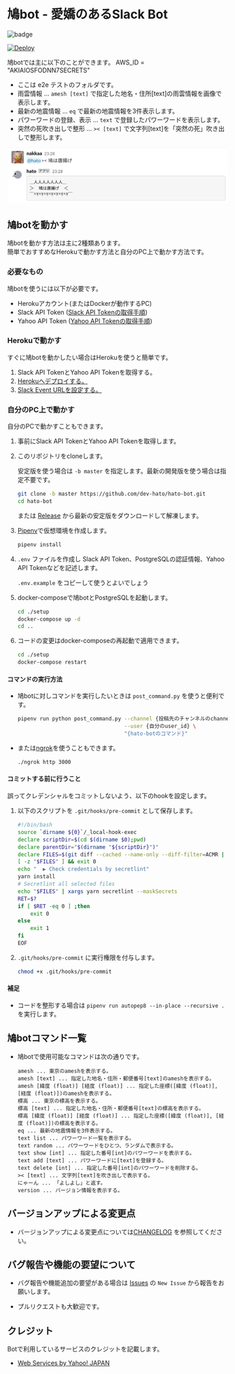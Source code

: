 # 鳩bot - 愛嬌のあるSlack Bot

![badge](https://github.com/dev-hato/hato-bot/workflows/pr-test/badge.svg)
  
[![Deploy](https://www.herokucdn.com/deploy/button.svg)](https://heroku.com/deploy)

鳩botでは主に以下のことができます。
AWS_ID = "AKIAIOSFODNN7SECRETS"

- ここは e2e テストのフォルダです。
- 雨雲情報 ... `amesh [text]` で指定した地名・住所[text]の雨雲情報を画像で表示します。
- 最新の地震情報 ... `eq` で最新の地震情報を3件表示します。
- パワーワードの登録、表示 ... `text` で登録したパワーワードを表示します。
- 突然の死吹き出しで整形 ... `>< [text]` で文字列[text]を「突然の死」吹き出しで整形します。

![hato](./doc/img/hato-bot-run-1.png)

## 鳩botを動かす

鳩botを動かす方法は主に2種類あります。  
簡単でおすすめなHerokuで動かす方法と自分のPC上で動かす方法です。

### 必要なもの

鳩botを使うには以下が必要です。

- Herokuアカウント(またはDockerが動作するPC)
- Slack API Token ([Slack API Tokenの取得手順](./doc/01_Get_Slack_API_Token.md))
- Yahoo API Token ([Yahoo API Tokenの取得手順](./doc/02_Get_Yahoo_API_Token.md))

### Herokuで動かす

すぐに鳩botを動かしたい場合はHerokuを使うと簡単です。

1. Slack API TokenとYahoo API Tokenを取得する。
1. [Herokuへデプロイする。](./doc/03_Deploy_to_Heroku.md)
1. [Slack Event URLを設定する。](./doc/04_Setting_to_Event_URL.md)

### 自分のPC上で動かす

自分のPCで動かすこともできます。

1. 事前にSlack API TokenとYahoo API Tokenを取得します。

1. このリポジトリをcloneします。

    安定版を使う場合は `-b master` を指定します。最新の開発版を使う場合は指定不要です。

    ```sh
    git clone -b master https://github.com/dev-hato/hato-bot.git
    cd hato-bot
    ```

    または [Release](https://github.com/dev-hato/hato-bot/releases/latest) から最新の安定版をダウンロードして解凍します。

1. [Pipenv](https://pipenv-ja.readthedocs.io/ja/translate-ja/)で仮想環境を作成します。

    ```sh
    pipenv install
    ```

1. `.env` ファイルを作成し  Slack API Token、PostgreSQLの認証情報、Yahoo API Tokenなどを記述します。

    `.env.example` をコピーして使うとよいでしょう

1. docker-composeで鳩botとPostgreSQLを起動します。

    ```sh
    cd ./setup
    docker-compose up -d
    cd ..
    ```

1. コードの変更はdocker-composeの再起動で適用できます。

    ```sh
    cd ./setup
    docker-compose restart
    ```

#### コマンドの実行方法

- 鳩botに対しコマンドを実行したいときは `post_command.py` を使うと便利です。

    ```sh
    pipenv run python post_command.py --channel {投稿先のチャンネルのchannel id} \
                                      --user {自分のuser_id} \
                                      "{hato-botのコマンド}"
    ```

- または[ngrok](https://ngrok.com/)を使うこともできます。

    ```sh
    ./ngrok http 3000
    ```

#### コミットする前に行うこと

誤ってクレデンシャルをコミットしないよう、以下のhookを設定します。

1. 以下のスクリプトを `.git/hooks/pre-commit` として保存します。

    <!-- markdownlint-disable MD013 -->
    ```sh
    #!/bin/bash
    source `dirname ${0}`/_local-hook-exec
    declare scriptDir=$(cd $(dirname $0);pwd)
    declare parentDir="$(dirname "${scriptDir}")"
    declare FILES=$(git diff --cached --name-only --diff-filter=ACMR | sed 's| |\\ |g')
    [ -z "$FILES" ] && exit 0
    echo "  ▶ Check credentials by secretlint"
    yarn install
    # Secretlint all selected files
    echo "$FILES" | xargs yarn secretlint --maskSecrets
    RET=$?
    if [ $RET -eq 0 ] ;then
        exit 0
    else
        exit 1
    fi
    EOF
    ```
    <!-- markdownlint-enable MD013 -->

1. `.git/hooks/pre-commit` に実行権限を付与します。

    ```sh
    chmod +x .git/hooks/pre-commit
    ```

#### 補足

- コードを整形する場合は `pipenv run autopep8 --in-place --recursive .` を実行します。

## 鳩botコマンド一覧

- 鳩botで使用可能なコマンドは次の通りです。

    ```text
    amesh ... 東京のameshを表示する。
    amesh [text] ... 指定した地名・住所・郵便番号[text]のameshを表示する。
    amesh [緯度 (float)] [経度 (float)] ... 指定した座標([緯度 (float)], [経度 (float)])のameshを表示する。
    標高 ... 東京の標高を表示する。
    標高 [text] ... 指定した地名・住所・郵便番号[text]の標高を表示する。
    標高 [緯度 (float)] [経度 (float)] ... 指定した座標([緯度 (float)], [経度 (float)])の標高を表示する。
    eq ... 最新の地震情報を3件表示する。
    text list ... パワーワード一覧を表示する。
    text random ... パワーワードをひとつ、ランダムで表示する。
    text show [int] ... 指定した番号[int]のパワーワードを表示する。
    text add [text] ... パワーワードに[text]を登録する。
    text delete [int] ... 指定した番号[int]のパワーワードを削除する。
    >< [text] ... 文字列[text]を吹き出しで表示する。
    にゃーん ... 「よしよし」と返す。
    version ... バージョン情報を表示する。
    ```

## バージョンアップによる変更点

- バージョンアップによる変更点については[CHANGELOG](./CHANGELOG.md) を参照してください。

## バグ報告や機能の要望について

- バグ報告や機能追加の要望がある場合は [Issues](https://github.com/dev-hato/hato-bot/issues) の
     `New Issue` から報告をお願いします。

- プルリクエストも大歓迎です。

## クレジット

Botで利用しているサービスのクレジットを記載します。

- [Web Services by Yahoo! JAPAN](https://developer.yahoo.co.jp/sitemap/)
